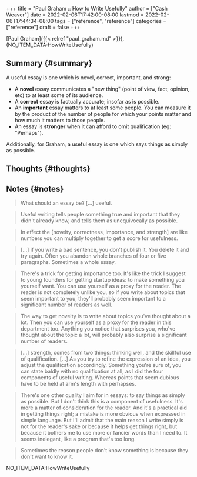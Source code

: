 +++
title = "Paul Graham :: How to Write Usefully"
author = ["Cash Weaver"]
date = 2022-02-06T17:42:00-08:00
lastmod = 2022-02-06T17:44:34-08:00
tags = ["reference", "reference"]
categories = ["reference"]
draft = false
+++

[Paul Graham]({{< relref "paul_graham.md" >}}), (NO_ITEM_DATA:HowWriteUsefully)


## Summary {#summary}

A useful essay is one which is novel, correct, important, and strong:

-   A **novel** essay communicates a "new thing" (point of view, fact, opinion, etc) to at least some of its audience.
-   A **correct** essay is factually accurate; insofar as is possible.
-   An **important** essay matters to at least some people. You can measure it by the product of the number of people for which your points matter and how much it matters to those people.
-   An essay is **stronger** when it can afford to omit qualification (eg: "Perhaps").

Additionally, for Graham, a useful essay is one which says things as simply as possible.


## Thoughts {#thoughts}


## Notes {#notes}

> What should an essay be? [...] useful.

<!--quoteend-->

> Useful writing tells people something true and important that they didn't already know, and tells them as unequivocally as possible.

<!--quoteend-->

> In effect the [novelty, correctness, importance, and strength] are like numbers you can multiply together to get a score for usefulness.

<!--quoteend-->

> [...] if you write a bad sentence, you don't publish it. You delete it and try again. Often you abandon whole branches of four or five paragraphs. Sometimes a whole essay.

<!--quoteend-->

> There's a trick for getting importance too. It's like the trick I suggest to young founders for getting startup ideas: to make something you yourself want. You can use yourself as a proxy for the reader. The reader is not completely unlike you, so if you write about topics that seem important to you, they'll probably seem important to a significant number of readers as well.

<!--quoteend-->

> The way to get novelty is to write about topics you've thought about a lot. Then you can use yourself as a proxy for the reader in this department too. Anything you notice that surprises you, who've thought about the topic a lot, will probably also surprise a significant number of readers.

<!--quoteend-->

> [...] strength, comes from two things: thinking well, and the skillful use of qualification. [...] As you try to refine the expression of an idea, you adjust the qualification accordingly. Something you're sure of, you can state baldly with no qualification at all, as I did the four components of useful writing. Whereas points that seem dubious have to be held at arm's length with perhapses.

<!--quoteend-->

> There's one other quality I aim for in essays: to say things as simply as possible. But I don't think this is a component of usefulness. It's more a matter of consideration for the reader. And it's a practical aid in getting things right; a mistake is more obvious when expressed in simple language. But I'll admit that the main reason I write simply is not for the reader's sake or because it helps get things right, but because it bothers me to use more or fancier words than I need to. It seems inelegant, like a program that's too long.

<!--quoteend-->

> Sometimes the reason people don't know something is because they don't want to know it.

<style>.csl-entry{text-indent: -1.5em; margin-left: 1.5em;}</style><div class="csl-bib-body">
  <div class="csl-entry">NO_ITEM_DATA:HowWriteUsefully</div>
</div>
